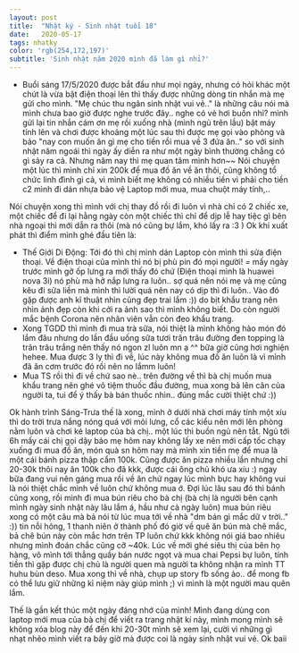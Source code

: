 ```yaml
---
layout: post
title:  "Nhật ký - Sinh nhật tuổi 18"
date:   2020-05-17
tags: nhatky
color: 'rgb(254,172,197)'
subtitle: 'Sinh nhật năm 2020 mình đã làm gì nhỉ?'
---
```


- Buổi sáng 17/5/2020 được bắt đầu như mọi ngày, nhưng có hỏi khác một chút là vừa bật điện thoại lên thì thấy được những dòng tin nhắn mà mẹ gửi cho mình. "Mẹ chúc thu ngân sinh nhật vui vẻ.." là những câu nói mà mình chưa bao giờ được nghe trước đây.. nghe có vẻ hơi buồn nhỉ? mình gửi lại tin nhắn cám ơn mẹ rồi xuống nhà (mình ngủ trên lầu) bật máy tính lên và chơi được khoảng một lúc sau thì được mẹ gọi vào phòng và bảo "nay con muốn ăn gì mẹ cho tiền rồi mua về 3 đứa ăn.." so với sinh nhật năm ngoái thì ngày ấy diễn ra như một ngày bình thường chẳng có gì sảy ra cả. Nhưng năm nay thì mẹ quan tâm mình hơn~~ Nói chuyện một lúc thì mình chỉ xin 200k để mua đồ ăn về ăn thôi, cũng không tổ chức linh đình gì cả, vì mình biết mẹ không có nhiều tiền vì phải cho tiền c2 mình đi dán nhựa bảo vệ Laptop mới mua, mua chuột máy tính,..

Nói chuyện xong thì mình với chị thay đồ rồi đi luôn vì nhà chỉ có 2 chiếc xe, một chiếc để đi lại hằng ngày còn một chiếc thì chỉ để dịp lễ hay tiệc gì bên nhà ngoại thì mới dẫn ra thôi (mà nó cũng bự lắm, khó lấy ra :3 ) Ok khi xuất phát thì điểm mình ghé đầu tiên là:
- Thế Giới Di Động: Tới đó thì chị mình dán Laptop còn mình thì sửa điện thoại. Về điện thoại của mình thì nó bị phù pin đó mọi người! *=* mấy ngày trước mình gỡ ốp lưng ra mới thấy đó chứ (Điện thoại mình là huawei nova 3i) nó phù mà hở nắp lưng ra luôn.. sợ quá nên nói mẹ và mẹ cũng kêu đi sửa liền mà mình thì lười quá nên nay có dịp thì đi luôn.. Vào đó gặp được anh kĩ thuật nhìn cũng đẹp trai lắm :)) do bịt khẩu trang nên nhìn ảnh đẹp còn khi cởi ra ảnh sao thì mình không biết. Do còn người mắc bệnh Corona nên nhân viên vẫn còn đeo khẩu trang.
- Xong TGDD thì mình đi mua trà sữa, nói thiệt là mình không hảo món đó lắm đâu nhưng do lần đầu uống sữa tươi trân trâu đường đen topping là trân trâu trắng nên thấy nó ngon zl luôn mn ạ ^^ bữa giờ cũng hơi nghiện hehee. Mua được 3 ly thì đi về, lúc này không mua đồ ăn luôn là vì mình đã ăn cơm trước đó rồi nên no lắmm luôn!
- Mua TS rồi thì đi về chứ sao nè.. trên đường về thì bà chị muốn mua khẩu trang nên ghé vô tiệm thuốc đầu đường, mua xong bả lên cân của người ta, tui để ý thấy bà bán thuốc nhìn.. đúng mắc cười thiệt chứ :))

Ok hành trình Sáng-Trưa thế là xong, mình ở dưới nhà chơi máy tính một xíu thì do trời trưa nắng nóng quá với mỏi lưng, cổ các kiểu nên mới lên phòng nằm luôn và chơi ké laptop của bà chị.. một lúc thì buồn ngủ nên tắt. Ngủ tới 6h mấy cái chị gọi dậy bảo mẹ hôm nay không lấy xe nên mới cấp tốc chạy xuống đi mua đồ ăn, món quà sn hôm nay mà mình xin tiền mẹ để mua là một cái bánh pizza thập cẩm 100k. Cũng được ăn pizza nhiều lần nhưng chỉ 20-30k thôi nay ăn 100k cho đã kkk, được cái ông chủ khó ưa xíu :) ngay bữa đang vui nên gáng mua rồi về ăn chứ ngay lúc mình bực hay không vui là nói thiệt chắc mình về luôn chứ không mua ớ. Đợi lúc lâu sau đó thì bánh cũng xong, rồi mình đi mua bún riêu cho bà chị (bà chị là người bên cạnh mình ngày sinh nhật này lâu lắm á, hầu như cả ngày luôn) mua bún riêu xong có một câu mà bả nói từ lúc mua tới về nhà "dm bán gì mắc dữ v trời.." :)) tin nỗi hông, 1 thanh niên ở thành phố đó giờ về quê ăn bún mà chê mắc, bả chê bún này còn mắc hơn trên TP luôn chứ kkk không nói giá bao nhiêu nhưng mình đoán chắc cũng cỡ ~40k. Lúc về mới ghé siêu thị của bên họ hàng, vô mình tới thẳng quầy bán nước ngọt và mua chai Pepsi bự luôn, tính tiền thì gặp được chị chủ là người quen mà người ta không nhận ra mình TT huhu bùn deso. Mua xong thì về nhà, chụp up story fb sống ảo.. để mong fb có thể lưu giữ những kỉ niệm này giúp mình ;) vì mình là một người mau quên lắm.

Thế là gần kết thúc một ngày đáng nhớ của mình! Mình đang dùng con laptop mới mua của bà chị để viết ra trang nhật kí này, mình mong mình sẽ không xóa blog này để đến khi 20-30t mình sẽ xem lại, cười vì những gì nhạt nhẽo mình viết ra bây giờ mà được coi là ngày sinh nhật vui vẻ. Ok baii
